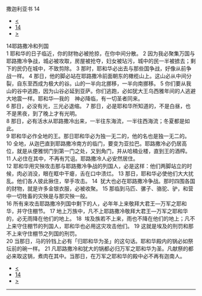 ﻿





 撒迦利亚书 14




* [<](bible/ZEC13.md)
* [14](bible/ZEC.md)
* [>](bible/MAL01.md)



 
14耶路撒冷和列国  
1 耶和华的日子临近，你的财物必被抢掠，在你中间分散。 
2 因为我必聚集万国与耶路撒冷争战，城必被攻取，房屋被抢夺，妇女被玷污，城中的民一半被掳去；剩下的民仍在城中，不致剪除。 
3 那时，耶和华必出去与那些国争战，好像从前争战一样。 
4 那日，他的脚必站在耶路撒冷前面朝东的橄榄山上。这山必从中间分裂，自东至西成为极大的谷。山的一半向北挪移，一半向南挪移。 
5 你们要从我山的谷中逃跑，因为山谷必延到亚萨。你们逃跑，必如犹大王乌西雅年间的人逃避大地震一样。耶和华—我的　神必降临，有一切圣者同来。  
6 那日，必没有光，三光必退缩。 
7 那日，必是耶和华所知道的，不是白昼，也不是黑夜，到了晚上才有光明。  
8 那日，必有活水从耶路撒冷出来，一半往东海流，一半往西海流；冬夏都是如此。  
9 耶和华必作全地的王。那日耶和华必为独一无二的，他的名也是独一无二的。 
10 全地，从迦巴直到耶路撒冷南方的临门，要变为亚拉巴。耶路撒冷必仍居高位，就是从便雅悯门到第一门之处，又到角门，并从哈楠业楼，直到王的酒榨。 
11 人必住在其中，不再有咒诅。耶路撒冷人必安然居住。  
12 耶和华用灾殃攻击那与耶路撒冷争战的列国人，必是这样：他们两脚站立的时候，肉必消没，眼在眶中干瘪，舌在口中溃烂。 
13 那日，耶和华必使他们大大扰乱。他们各人彼此揪住，举手攻击。 
14  犹大也必在耶路撒冷争战。那时四围各国的财物，就是许多金银衣服，必被收聚。 
15 那临到马匹、骡子、骆驼、驴，和营中一切牲畜的灾殃是与那灾殃一般。  
16 所有来攻击耶路撒冷列国中剩下的人，必年年上来敬拜大君王—万军之耶和华，并守住棚节。 
17 地上万族中，凡不上耶路撒冷敬拜大君王—万军之耶和华的，必无雨降在他们的地上。 
18  埃及族若不上来，雨也不降在他们的地上；凡不上来守住棚节的列国人，耶和华也必用这灾攻击他们。 
19 这就是埃及的刑罚和那不上来守住棚节之列国的刑罚。  
20 当那日，马的铃铛上必有「归耶和华为圣」的这句话。耶和华殿内的锅必如祭坛前的碗一样。 
21 凡耶路撒冷和犹大的锅都必归万军之耶和华为圣。凡献祭的都必来取这锅，煮肉在其中。当那日，在万军之耶和华的殿中必不再有迦南人。 
* [<](bible/ZEC13.md)
* [14](bible/ZEC.md)
* [>](bible/MAL01.md)





---









